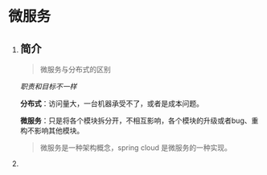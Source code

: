 # 微服务

1. ## 简介

   > 微服务与分布式的区别

   *职责和目标不一样*

   **分布式**：访问量大，一台机器承受不了，或者是成本问题。

   **微服务**：只是将各个模块拆分开，不相互影响，各个模块的升级或者bug、重构不影响其他模块。

   > 微服务是一种架构概念，spring cloud 是微服务的一种实现。

2. 